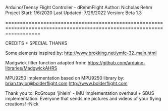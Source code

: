 Arduino/Teensy Flight Controller - dRehmFlight
Author: Nicholas Rehm
Project Start: 1/6/2020
Last Updated: 7/29/2022
Version: Beta 1.3
 
========================================================================================================================

CREDITS + SPECIAL THANKS

Some elements inspired by:
http://www.brokking.net/ymfc-32_main.html

Madgwick filter function adapted from:
https://github.com/arduino-libraries/MadgwickAHRS

MPU9250 implementation based on MPU9250 library by:
brian.taylor@bolderflight.com
http://www.bolderflight.com

Thank you to:
RcGroups 'jihlein' - IMU implementation overhaul + SBUS implementation.
Everyone that sends me pictures and videos of your flying creations! -Nick
